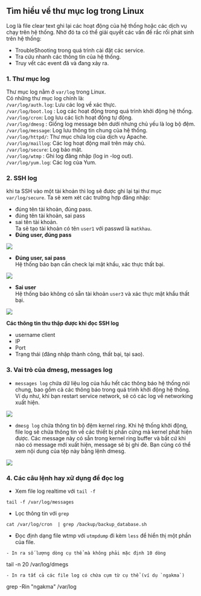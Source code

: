 ## Tìm hiểu về thư mục log trong Linux   

Log là file clear text ghi lại các hoạt động của hệ thống hoặc các dịch vụ chạy trên hệ thống. Nhờ đó ta có thể giải quyết các vấn đề rắc rối phát sinh trên hệ thống:  
- TroubleShooting trong quá trình cài đặt các service.  
- Tra cứu nhanh các thông tin của hệ thống.  
- Truy vết các event đã và đang xảy ra.  

### 1. Thư mục log  

Thư mục log nằm ở `var/log` trong Linux.  
Có những thư mục log chính là:  
`/var/log/auth.log`: Lưu các log về xác thực.  
`/var/log/boot.log` : Log các hoạt động trong quá trình khởi động hệ thống.  
`/var/log/cron`: Log lưu các lịch hoạt động tự động.  
`/var/log/dmesg` : Giống log message bên dưới nhưng chủ yếu là log bộ đệm.  
`/var/log/message`: Log lưu thông tin chung của hệ thống.  
`/var/log/httpd/`: Thư mục chứa log của dịch vụ Apache.  
`/var/log/maillog`: Các log hoạt động mail trên máy chủ.  
`/var/log/secure`: Log bảo mật.  
`/var/log/wtmp`  : Ghi log đăng nhập (log in -log out).  
`/var/log/yum.log`: Các log của Yum.  

### 2. SSH log  
khi ta SSH vào một tài khoản thì log sẽ được ghi lại tại thư mục `var/log/secure`. Ta sẽ xem xét các trường hợp đăng nhập:  
- đúng tên tài khoản, đúng pass.  
- đúng tên tài khoản, sai pass
- sai tên tài khoản.  
Ta sẽ tạo tài khoản có tên `user1` với passwd là `matkhau`.  
- **Đúng user, đúng pass**  

<img src="https://i.imgur.com/gPSVKhO.png">  

- **Đúng user, sai pass**   
Hệ thống báo bạn cần check lại mật khẩu, xác thực thất bại.

<img src="https://i.imgur.com/wQDDEjP.png">  

- **Sai user**  
Hệ thống báo không có sẵn tài khoản `user3` và xác thực mật khẩu thất bại.  

<img src="https://i.imgur.com/oGJs1RN.png">  

**Các thông tin thu thập được khi đọc SSH log**  
- username client  
- IP 
- Port
- Trạng thái (đăng nhập thành công, thất bại, tại sao).  
### 3. Vai trò của dmesg, messages log  

- `messages log` chứa dữ liệu log của hầu hết các thông báo hệ thống nói chung, bao gồm cả các thông báo trong quá trình khởi động hệ thống.
Ví dụ như, khi bạn restart service network, sẽ có các log về networking xuất hiện.   

<img src="https://i.imgur.com/9Wv8rfJ.png">  

- `dmesg log` chứa thông tin bộ đệm kernel ring. Khi hệ thống khởi động, file log sẽ chứa thông tin về các thiết bị phần cứng mà kernel phát hiện được. Các message này có sẵn trong kernel ring buffer và bất cứ khi nào có message mới xuất hiện, message sẽ bị ghi đè. Bạn cũng có thể xem nội dung của tệp này bằng lệnh dmesg.  

<img src="https://i.imgur.com/48B6und.png">  

### 4. Các câu lệnh hay xử dụng để đọc log  

- Xem file log realtime với `tail -f`  
```
tail -f /var/log/messages
```  
- Lọc thông tin với `grep` 
```
cat /var/log/cron  | grep /backup/backup_database.sh 
```  
- Đọc định dạng file wtmp với `utmpdump` đi kèm `less` để hiển thị một phần của file.  
```  
- In ra số lượng dòng cụ thể mà không phải mặc định 10 dòng  
```
tail -n 20 /var/log/dmegs
```  
- In ra tất cả các file log có chứa cụm từ cụ thể (ví dụ `ngakma`)  
```
grep -Rin "ngakma" /var/log 
```  
